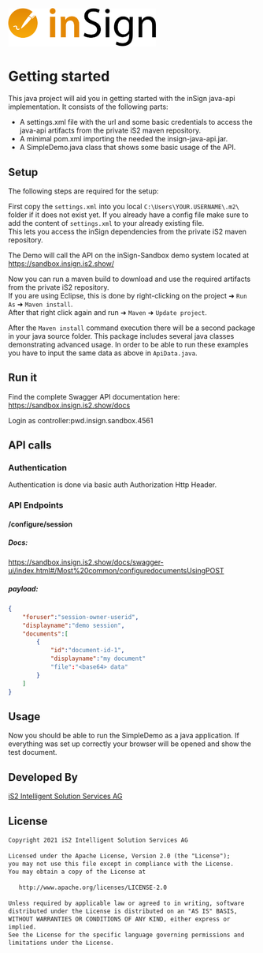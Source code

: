 [<img src="./DEV/inSign_logo.svg" width="300" />](https://www.getinsign.com/)
------

# Getting started

This java project will aid you in getting started with the inSign java-api implementation.
It consists of the following parts:

* A settings.xml file with the url and some basic credentials to access the java-api artifacts from the private iS2 maven repository.
* A minimal pom.xml importing the needed the insign-java-api.jar.
* A SimpleDemo.java class that shows some basic usage of the API.

## Setup

The following steps are required for the setup:

First copy the `settings.xml` into you local `C:\Users\YOUR.USERNAME\.m2\` folder if it does not exist yet. If you already have a config file make sure to add the content of `settings.xml` to your already existing file.<br />
This lets you access the inSign dependencies from the private iS2 maven repository.

The Demo will call the API on the inSign-Sandbox demo system located at https://sandbox.insign.is2.show/

Now you can run a maven build to download and use the required artifacts from the private iS2 repository.<br/>
If you are using Eclipse, this is done by right-clicking on the project ➜ `Run As` ➜ `Maven install`.<br/>
After that right click again and run ➜ `Maven` ➜ `Update project`.

After the `Maven install` command execution there will be a second package in your java source folder.
This package includes several java classes demonstrating advanced usage. In order to be able to run these
examples you have to input the same data as above in `ApiData.java`.


## Run it

Find the complete Swagger API documentation here:
https://sandbox.insign.is2.show/docs

Login as controller:pwd.insign.sandbox.4561


## API calls

### Authentication

Authentication is done via basic auth Authorization Http Header.

### API Endpoints

#### /configure/session

##### Docs: 
https://sandbox.insign.is2.show/docs/swagger-ui/index.html#/Most%20common/configuredocumentsUsingPOST

##### payload:

```json
{
    "foruser":"session-owner-userid",
    "displayname":"demo session",
    "documents":[
        {
            "id":"document-id-1",
            "displayname":"my document"
            "file":"<base64> data"
        }
    ]
}
```

## Usage

Now you should be able to run the SimpleDemo as a java application. If everything was set up correctly your browser will be opened and show the test document.

## Developed By

[iS2 Intelligent Solution Services AG](https://www.is2.de/)

## License

    Copyright 2021 iS2 Intelligent Solution Services AG

    Licensed under the Apache License, Version 2.0 (the "License");
    you may not use this file except in compliance with the License.
    You may obtain a copy of the License at

       http://www.apache.org/licenses/LICENSE-2.0

    Unless required by applicable law or agreed to in writing, software
    distributed under the License is distributed on an "AS IS" BASIS,
    WITHOUT WARRANTIES OR CONDITIONS OF ANY KIND, either express or implied.
    See the License for the specific language governing permissions and
    limitations under the License.
